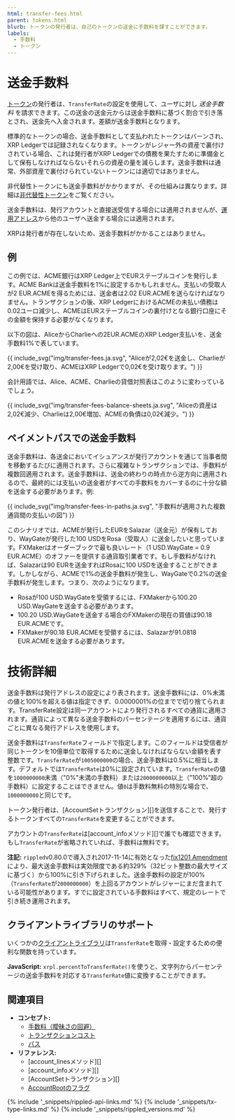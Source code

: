 ```yaml
---
html: transfer-fees.html
parent: tokens.html
blurb: トークンの発行者は、自己のトークンの送金に手数料を課すことができます。
labels:
  - 手数料
  - トークン
---
```

# 送金手数料

[トークン](tokens.html)の発行者は、`TransferRate`の設定を使用して、ユーザに対し _送金手数料_ を請求できます。この送金の送金元からは送金手数料に基づく割合で引き落とされ、送金先へ入金されます。差額が送金手数料となります。

標準的なトークンの場合、送金手数料として支払われたトークンはバーンされ、XRP Ledgerでは記録されなくなります。トークンがレジャー外の資産で裏付けされている場合、これは発行者がXRP Ledgerでの債務を果たすために準備金として保有しなければならないそれらの資産の量を減らします。送金手数料は通常、外部資産で裏付けられていないトークンには適切ではありません。

非代替性トークンにも送金手数料がかかりますが、その仕組みは異なります。詳細は[非代替性トークン](non-fungible-tokens.html)をご覧ください。

送金手数料は、発行アカウントと直接送受信する場合には適用されませんが、[運用アドレス](account-types.html)から他のユーザへ送金する場合には適用されます。

XRPは発行者が存在しないため、送金手数料がかかることはありません。

## 例

この例では、ACME銀行はXRP Ledger上でEURステーブルコインを発行します。ACME Bankは送金手数料を1%に設定するかもしれません。支払いの受取人が2 EUR.ACMEを得るためには、送金者は2.02 EUR.ACMEを送らなければなりません。トランザクションの後、XRP LedgerにおけるACMEの未払い債務は0.02ユーロ減少し、ACMEはEURステーブルコインの裏付けとなる銀行口座にその金額を保持する必要がなくなります。

以下の図は、AliceからCharlieへの2EUR.ACMEのXRP Ledger支払いを、送金手数料1%で表しています。

{{ include_svg("img/transfer-fees.ja.svg", "Aliceが2,02€を送金し、Charlieが2,00€を受け取り、ACMEはXRP Ledgerで0,02€を受け取ります。") }}

会計用語では、Alice、ACME、Charlieの貸借対照表はこのように変わっているでしょう。

{{ include_svg("img/transfer-fees-balance-sheets.ja.svg", "Aliceの資産は2,02€減少、Charlieは2,00€増加、ACMEの負債は0,02€減少。") }}



## ペイメントパスでの送金手数料

<!--{# TODO: Update this for OnwerPaysFee amendment when that gets added #}-->

送金手数料は、各送金においてイシュアンスが発行アカウントを通じて当事者間を移動するたびに適用されます。さらに複雑なトランザクションでは、手数料が複数回適用されます。送金手数料は、送金の終わりの時点から逆方向に適用されるので、最終的には支払いの送金者がすべての手数料をカバーするのに十分な額を送金する必要があります。例:

{{ include_svg("img/transfer-fees-in-paths.ja.svg", "手数料が適用された複数通貨間の支払いの図") }}

このシナリオでは、ACMEが発行したEURをSalazar（送金元）が保有しており、WayGateが発行した100 USDをRosa（受取人）に送金したいと思っています。FXMakerはオーダーブックで最も良いレート（1 USD.WayGate = 0.9 EUR.ACME）のオファーを提供する通貨取引業者です。もし手数料がなければ、Salazarは90 EURを送金すればRosaに100 USDを送金することができます。しかしながら、ACMEで1%の送金手数料が発生し、WayGateで0.2%の送金手数料が発生します。つまり、次のようになります。

* Rosaが100 USD.WayGateを受領するには、FXMakerから100.20 USD.WayGateを送金する必要があります。
* 100.20 USD.WayGateを送金する場合のFXMakerの現在の買値は90.18 EUR.ACMEです。
* FXMakerが90.18 EUR.ACMEを受領するには、Salazarが91.0818 EUR.ACMEを送金する必要があります。



# 技術詳細

送金手数料は発行アドレスの設定により表されます。送金手数料には、0%未満の値と100%を超える値は指定できず、0.0000001%の位までで切り捨てられます。TransferRate設定は同一アカウントにより発行されるすべての通貨に適用されます。通貨によって異なる送金手数料のパーセンテージを適用するには、通貨ごとに異なる発行アドレスを使用します。

送金手数料は`TransferRate`フィールドで指定します。このフィールドは受信者が同じトークンを10億単位で取得するために送金しなければならない金額を表す整数です。`TransferRate`が`1005000000`の場合、送金手数料は0.5%に相当します。デフォルトでは`TransferRate`は0%に設定されています。`TransferRate`の値を`1000000000`未満（"0%"未満の手数料）または`2000000000`以上（”100%”超の手数料）に設定することはできません。値`0`は手数料無料の特別な場合で、`1000000000`と同じです。

トークン発行者は、[AccountSetトランザクション][]を送信することで、発行するトークンすべての`TransferRate`を変更することができます。

アカウントの`TransferRate`は[account_infoメソッド][]で誰でも確認できます。もし`TransferRate`が省略されていれば、手数料は無料です。

**注記:** `rippled`v0.80.0で導入され2017-11-14に有効となった[fix1201 Amendment](amendments.html)により、最大送金手数料は実効限度である約329%（32ビット整数の最大サイズに基づく）から100%に引き下げられました。送金手数料の設定が100%（`TransferRate`が`2000000000`）を上回るアカウントがレジャーにまだ含まれている可能性があります。すでに設定されている手数料はすべて、規定のレートで引き続き運用されます。

## クライアントライブラリのサポート

いくつかの[クライアントライブラリ](client-libraries.html)は`TransferRate`を取得・設定するための便利な関数を持っています。

**JavaScript:** `xrpl.percentToTransferRate()`を使うと、文字列からパーセンテージの送金手数料を対応する`TransferRate`値に変換することができます。

## 関連項目

- **コンセプト:**
  - [手数料（曖昧さの回避）](fees.html)
  - [トランザクションコスト](transaction-cost.html)
  - [パス](paths.html)
- **リファレンス:**
  - [account_linesメソッド][]
  - [account_infoメソッド][]
  - [AccountSetトランザクション][]
  - [AccountRootのフラグ](accountroot.html#accountrootのフラグ)


<!--{# common link defs #}-->
{% include '_snippets/rippled-api-links.md' %}
{% include '_snippets/tx-type-links.md' %}
{% include '_snippets/rippled_versions.md' %}
